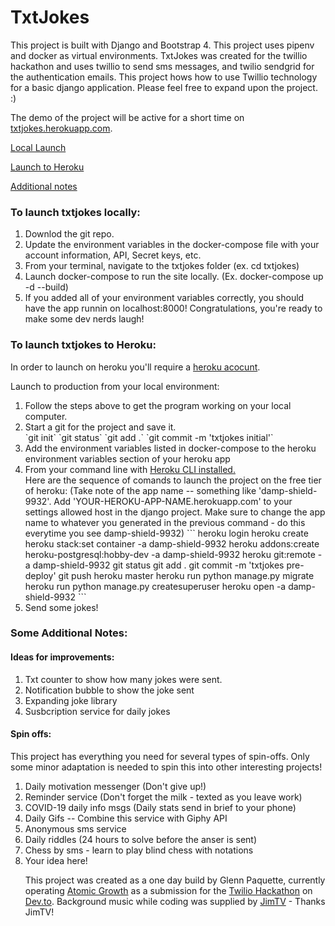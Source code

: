<h1>TxtJokes</h1>

This project is built with Django and Bootstrap 4. This project uses pipenv and docker as virtual environments. TxtJokes was created for the twillio hackathon and uses twillio to send sms messages, and twilio sendgrid for the authentication emails. This project hows how to use Twillio technology for a basic django application. Please feel free to expand upon the project. :)

The demo of the project will be active for a short time on <a href="txtjokes.herokuapp.com">txtjokes.herokuapp.com</a>.


<a href="#local">Local Launch</a>

<a href="#heroku">Launch to Heroku</a>

<a href="#other">Additional notes</a>



<h3 id="local">To launch txtjokes locally:</h3>
<ol>
    <li>Downlod the git repo.</li>
    <li>Update the environment variables in the docker-compose file with your account information, API, Secret keys, etc.</li>
    <li>From your terminal, navigate to the txtjokes folder (ex. cd txtjokes)</li>
    <li>Launch docker-compose to run the site locally. (Ex. docker-compose up -d --build)</li>
    <li>If you added all of your environment variables correctly, you should have the app runnin on localhost:8000! Congratulations, you're ready to make some dev nerds laugh!</li>
</ol>

<h3 id="heroku">To launch txtjokes to Heroku:</h3>
In order to launch on heroku you'll require a <a href="https://signup.heroku.com/">heroku acocunt</a>.

Launch to production from your local environment:
<ol>
    <li>Follow the steps above to get the program working on your local computer.</li>
    <li>Start a git for the project and save it.</li>
        `git init`
        `git status`
        `git add .`
        `git commit -m 'txtjokes initial'`
    <li>Add the environment variables listed in docker-compose to the heroku environment variables section of your heroku app</li>
    <li>From your command line with <a href="https://devcenter.heroku.com/articles/heroku-cli">Heroku CLI installed.</a></li>
        Here are the sequence of comands to launch the project on the free tier of heroku:
        (Take note of the app name -- something like 'damp-shield-9932'. Add 'YOUR-HEROKU-APP-NAME.herokuapp.com' to your settings allowed host in the django project. Make sure to change the app name to whatever you generated in the previous command - do this everytime you see damp-shield-9932)
        ```
            heroku login
            heroku create 
            heroku stack:set container -a damp-shield-9932
            heroku addons:create heroku-postgresql:hobby-dev -a damp-shield-9932
            heroku git:remote -a damp-shield-9932
            git status
            git add .
            git commit -m 'txtjokes pre-deploy'
            git push heroku master
            heroku run python manage.py migrate
            heroku run python manage.py createsuperuser
            heroku open -a damp-shield-9932
        ```
    <li>Send some jokes!</li>
</ol>

<h3 id="other">Some Additional Notes:</h3>

<h4>Ideas for improvements:</h4>
<ol>
    <li>Txt counter to show how many jokes were sent.</li>
    <li>Notification bubble to show the joke sent</li>
    <li>Expanding joke library</li>
    <li>Susbcription service for daily jokes</li>
</ol>

<h4>Spin offs:</h4>
This project has everything you need for several types of spin-offs. Only some minor adaptation is needed to spin this into other interesting projects!
<ol>
    <li>Daily motivation messenger (Don't give up!)</li>
    <li>Reminder service (Don't forget the milk - texted as you leave work)</li>
    <li>COVID-19 daily info msgs (Daily stats send in brief to your phone)</li>
    <li>Daily Gifs -- Combine this service with Giphy API</li>
    <li>Anonymous sms service</li>
    <li>Daily riddles (24 hours to solve before the anser is sent)</li>
    <li>Chess by sms - learn to play blind chess with notations</li>
    <li>Your idea here!</li>

This project was created as a one day build by Glenn Paquette, currently operating <a href="https://atomicgrowth.co">Atomic Growth</a> as a submission for the <a href="https://dev.to/t/twiliohackathon">Twilio Hackathon</a> on <a href="https://Dev.to">Dev.to</a>. Background music while coding was supplied by <a href="https://www.youtube.com/channel/UCT5RMcRGa32Th0AZ0Dxxviw">JimTV</a> - Thanks JimTV!